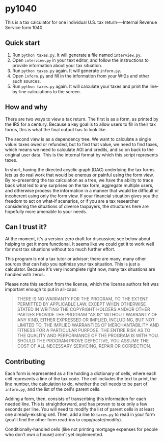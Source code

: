 py1040
======

This is a tax calculator for one individual U.S. tax return---Internal Revenue Service form 1040.

Quick start
-----------

1. Run `python taxes.py`. It will generate a file named `interview.py`.
2. Open `interview.py` in your text editor, and follow the instructions to provide
   information about your tax situation.
3. Run `python taxes.py` again. It will generate `inform.py`.
4. Open `inform.py` and fill in the information from your W-2s and other such sources.
5. Run `python taxes.py` again. It will calculate your taxes and print the line-by-line
   calculations to the screen.


How and why
-----------

There are two ways to view a tax return. The first is as a form, as printed by the
IRS for a century. Because a key goal is to allow users to fill in their tax forms,
this is what the final output has to look like.

The second view is as a dependency tree. We want to calculate a single value: taxes
owed or refunded, but to find that value, we need to find taxes, which means we need
to calculate AGI and credits, and so on back to the original user data. This is the
internal format by which this script represents taxes.

In short, having the directed acyclic graph (DAG) underlying the tax forms lets us do real
work that would be onerous or painful using the form view.  By re-presenting the tax
calculation as a tree, we have the ability to trace back what led to any surprises
on the tax form, aggregate multiple users, and otherwise process the information
in a manner that would be difficult or incoherent using only the form view. If your
financial situation gives you the freedom to act on what-if scenarios, or if you are
a tax researcher considering the situations of diverse taxpayers, the structures here
are hopefully more amenable to your needs.

Can I trust it?
---------------

At the moment, it's a version-zero draft for discussion; see below about helping to
get it more functional. It seems like we could get it to work well for most tax situations
without too much further effort.

This program is not a tax tutor or advisor; there are many, many other sources that can
help you optimize your tax situation. This is just a calculator. Because it's very
incomplete right now, many tax situations are handled with zeros.

Please note this section from the license, which the license authors felt was important
enough to put in all-caps:

> THERE IS NO WARRANTY FOR THE PROGRAM, TO THE EXTENT PERMITTED BY APPLICABLE LAW.
> EXCEPT WHEN OTHERWISE STATED IN WRITING THE COPYRIGHT HOLDERS AND/OR OTHER PARTIES
> PROVIDE THE PROGRAM "AS IS" WITHOUT WARRANTY OF ANY KIND, EITHER EXPRESSED OR IMPLIED,
> INCLUDING, BUT NOT LIMITED TO, THE IMPLIED WARRANTIES OF MERCHANTABILITY AND FITNESS
> FOR A PARTICULAR PURPOSE.  THE ENTIRE RISK AS TO THE QUALITY AND PERFORMANCE OF THE
> PROGRAM IS WITH YOU.  SHOULD THE PROGRAM PROVE DEFECTIVE, YOU ASSUME THE COST OF ALL
> NECESSARY SERVICING, REPAIR OR CORRECTION.

Contributing
------------

Each form is represented as a file holding a dictionary of cells, where each cell
represents a line of the tax code. The cell includes the text to print, the line number,
the calculation to do, whether the cell needs to be part of `inform.py`, and the list of
the cell's parent cells.

Adding a form, then, consists of transcribing this information for each needed line. This
is straightforward, and has proven to take only a few seconds per line.
You will need to modify the list of parent cells in at least one already-existing cell.
Then, add a line to `taxes.py` to read in your form (you'll find the other form read-ins
to copy/paste/modify).

Conditionally-handled cells (like not printing mortgage expenses for people who don't own a
house) aren't yet implemented.

